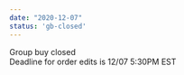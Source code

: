 ```yaml
---
date: "2020-12-07"
status: 'gb-closed'
---
```


Group buy closed  
Deadline for order edits is 12/07 5:30PM EST